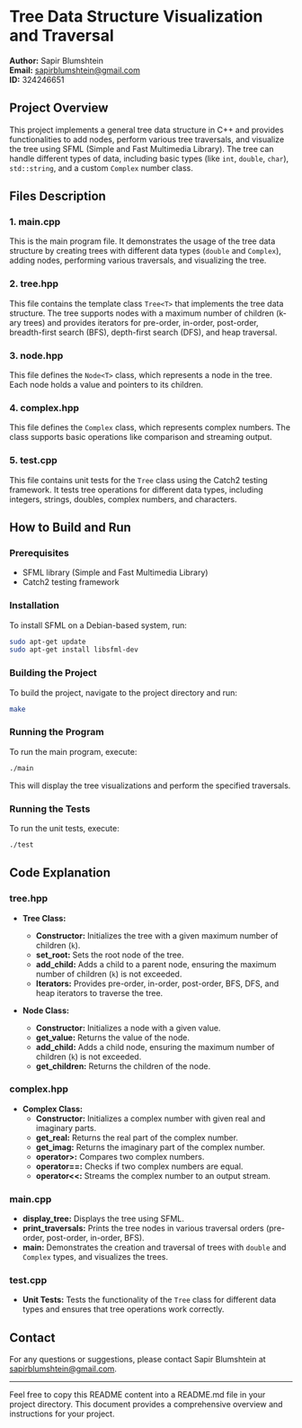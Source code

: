 
# Tree Data Structure Visualization and Traversal

**Author:** Sapir Blumshtein  
**Email:** sapirblumshtein@gmail.com  
**ID:** 324246651

## Project Overview

This project implements a general tree data structure in C++ and provides functionalities to add nodes, perform various tree traversals, and visualize the tree using SFML (Simple and Fast Multimedia Library). The tree can handle different types of data, including basic types (like `int`, `double`, `char`), `std::string`, and a custom `Complex` number class.

## Files Description

### 1. main.cpp

This is the main program file. It demonstrates the usage of the tree data structure by creating trees with different data types (`double` and `Complex`), adding nodes, performing various traversals, and visualizing the tree.

### 2. tree.hpp

This file contains the template class `Tree<T>` that implements the tree data structure. The tree supports nodes with a maximum number of children (k-ary trees) and provides iterators for pre-order, in-order, post-order, breadth-first search (BFS), depth-first search (DFS), and heap traversal.

### 3. node.hpp

This file defines the `Node<T>` class, which represents a node in the tree. Each node holds a value and pointers to its children.

### 4. complex.hpp

This file defines the `Complex` class, which represents complex numbers. The class supports basic operations like comparison and streaming output.

### 5. test.cpp

This file contains unit tests for the `Tree` class using the Catch2 testing framework. It tests tree operations for different data types, including integers, strings, doubles, complex numbers, and characters.

## How to Build and Run

### Prerequisites

- SFML library (Simple and Fast Multimedia Library)
- Catch2 testing framework

### Installation

To install SFML on a Debian-based system, run:

```sh
sudo apt-get update
sudo apt-get install libsfml-dev
```

### Building the Project

To build the project, navigate to the project directory and run:

```sh
make
```

### Running the Program

To run the main program, execute:

```sh
./main
```

This will display the tree visualizations and perform the specified traversals.

### Running the Tests

To run the unit tests, execute:

```sh
./test
```

## Code Explanation

### tree.hpp

- **Tree<T> Class:** 
  - **Constructor:** Initializes the tree with a given maximum number of children (`k`).
  - **set_root:** Sets the root node of the tree.
  - **add_child:** Adds a child to a parent node, ensuring the maximum number of children (`k`) is not exceeded.
  - **Iterators:** Provides pre-order, in-order, post-order, BFS, DFS, and heap iterators to traverse the tree.

- **Node<T> Class:**
  - **Constructor:** Initializes a node with a given value.
  - **get_value:** Returns the value of the node.
  - **add_child:** Adds a child node, ensuring the maximum number of children (`k`) is not exceeded.
  - **get_children:** Returns the children of the node.

### complex.hpp

- **Complex Class:**
  - **Constructor:** Initializes a complex number with given real and imaginary parts.
  - **get_real:** Returns the real part of the complex number.
  - **get_imag:** Returns the imaginary part of the complex number.
  - **operator>:** Compares two complex numbers.
  - **operator==:** Checks if two complex numbers are equal.
  - **operator<<:** Streams the complex number to an output stream.

### main.cpp

- **display_tree:** Displays the tree using SFML.
- **print_traversals:** Prints the tree nodes in various traversal orders (pre-order, post-order, in-order, BFS).
- **main:** Demonstrates the creation and traversal of trees with `double` and `Complex` types, and visualizes the trees.

### test.cpp

- **Unit Tests:** Tests the functionality of the `Tree` class for different data types and ensures that tree operations work correctly.

## Contact

For any questions or suggestions, please contact Sapir Blumshtein at [sapirblumshtein@gmail.com](mailto:sapirblumshtein@gmail.com).

---

Feel free to copy this README content into a README.md file in your project directory. This document provides a comprehensive overview and instructions for your project.
